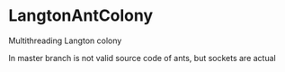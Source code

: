 # LangtonAntColony

Multithreading Langton colony

In master branch is not valid source code of ants, but sockets are actual
